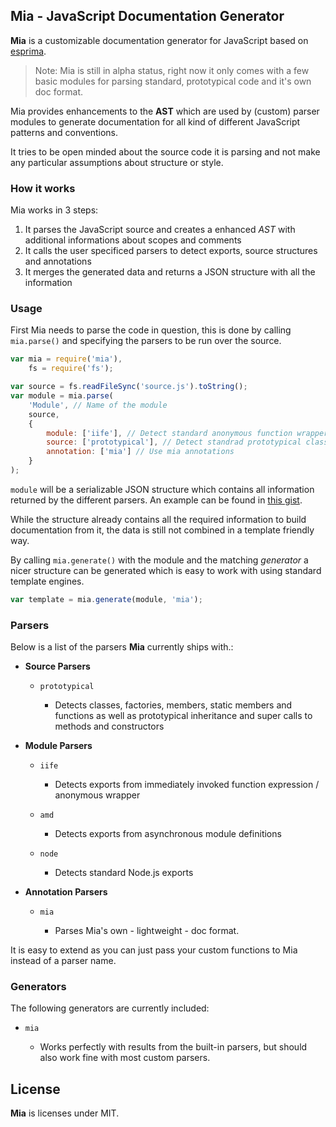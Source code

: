 ## Mia - JavaScript Documentation Generator

**Mia** is a customizable documentation generator for JavaScript based on [esprima](https://github.com/ariya/esprima).

> Note: Mia is still in alpha status, right now it only comes with a few basic modules for parsing standard, prototypical code and it's own doc format.

Mia provides enhancements to the **AST** which are used by (custom) parser modules
to generate documentation for all kind of different JavaScript patterns and conventions.

It tries to be open minded about the source code it is parsing and not make any 
particular assumptions about structure or style.


### How it works

Mia works in 3 steps:

1. It parses the JavaScript source and creates a enhanced *AST* with additional informations about scopes and comments
2. It calls the user specificed parsers to detect exports, source structures and annotations
3. It merges the generated data and returns a JSON structure with all the information


### Usage

First Mia needs to parse the code in question, this is done by calling 
`mia.parse()` and specifying the parsers to be run over the source.

```javascript
var mia = require('mia'),
    fs = require('fs');

var source = fs.readFileSync('source.js').toString();
var module = mia.parse(
    'Module', // Name of the module
    source, 
    {
        module: ['iife'], // Detect standard anonymous function wrappers
        source: ['prototypical'], // Detect standrad prototypical classes
        annotation: ['mia'] // Use mia annotations
    }
);
```

`module` will be a serializable JSON structure which contains all information 
returned by the different parsers. An example can be found in [this gist](https://gist.github.com/BonsaiDen/6262270).

While the structure already contains all the required information to build 
documentation from it, the data is still not combined in a template friendly way.

By calling `mia.generate()` with the module and the matching *generator* a nicer 
structure can be generated which is easy to work with using standard template engines.

```javascript
var template = mia.generate(module, 'mia');
```


### Parsers

Below is a list of the parsers **Mia** currently ships with.:

- __Source Parsers__
    
    - `prototypical`

        - Detects classes, factories, members, static members and functions as well as prototypical inheritance and super calls to methods and constructors

- __Module Parsers__
    
    - `iife` 

        - Detects exports from immediately invoked function expression / anonymous wrapper

    - `amd`

        - Detects exports from asynchronous module definitions

    - `node`
        
        - Detects standard Node.js exports


- __Annotation Parsers__
    
    - `mia`
        
        - Parses Mia's own - lightweight - doc format.


It is easy to extend as you can just pass your custom functions to Mia instead 
of a parser name.


### Generators

The following generators are currently included:

- `mia`

    - Works perfectly with results from the built-in parsers, but should also work fine with most custom parsers.


## License

**Mia** is licenses under MIT.

